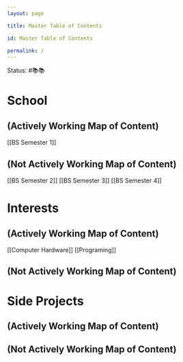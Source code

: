 ```yaml
---
layout: page

title: Master Table of Contents

id: Master Table of Contents

permalink: /
---
```

Status: #📚📚


# School
## (Actively Working Map of Content)
[[BS Semester 1]]

## (Not Actively Working Map of Content)
[[BS Semester 2]]
[[BS Semester 3]]
[[BS Semester 4]]

# Interests
## (Actively Working Map of Content)
[[Computer Hardware]]
[[Programing]]

## (Not Actively Working Map of Content)


# Side Projects
## (Actively Working Map of Content)


## (Not Actively Working Map of Content)
